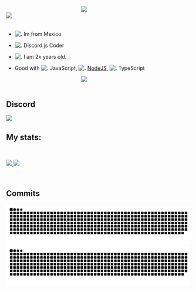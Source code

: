 #
<div>
<img src="https://media.discordapp.net/attachments/1240178879860047954/1250601290455711794/71d93a6c637da956fca8c4700d761c2f-modified.png?ex=666b88b6&is=666a3736&hm=f13ed208a9bf9e6bc16a0467c6196da5286f6a3bca3880f0cfe33db8553a8d81&=&format=webp&quality=lossless&width=85&height=85" width="300" align="right" />
<br/>
<img src="https://i.imgur.com/ePNxq4P.png" width="500" />
<br/>
<br/>

- <img src="https://i.imgur.com/XznOkdL.png" alt="." width="16" height="16"/> Im from Mexico
- <img src="https://i.imgur.com/SuSbRGN.png" alt="." width="16" height="16"/> Discord.js Coder 
- <img src="https://i.imgur.com/a2KhTyR.gif" alt="."  width="16" height="16" /> I am 2x years old. 

- Good with <img src="https://i.imgur.com/Xjb867j.png" alt="." width="16" height="16"/> JavaScript, <img src="https://i.imgur.com/eZxBcrA.png" alt="." width="16" height="16"/> [NodeJS](https://nodejs.org/), <img src="https://www.typescriptlang.org/favicon-32x32.png" alt="." width="16" height="16"/> TypeScript

<img src="https://media.discordapp.net/attachments/1250242270158917653/1250599198777409606/Ins48690108409_d701a7f130f74aa3bd6e752c9808b2bf_An_fXLFkNv38N9dO3sSGSj1WUAEuqiwHQlypfFG5kMOEfFx94zgV1ZzrF_EeWpjzL93qgUB28agDW7RZxLKkmxuC.gif?ex=666b86c3&is=666a3543&hm=e3b2e8ad930a2520a4771261091e54b793d370c833f96abebb3db2a0e97c35c5&=&width=147&height=262" width="300" align="right" />
<br/>
<br/>

## Discord
<a href="https://discord.com/users/645097595391442944"  align="left">
    <img src="https://lanyard.cnrad.dev/api/645097595391442944?theme=light&bg=F4BFC7&borderRadius=15px&animated=true&idleMessage=In%20the%20sky%20there%20is%20an%20angel%20in%20somewhere%20(.%20%E2%9D%9B%20%E1%B4%97%20%E2%9D%9B.)">
  </a>

## My stats:

<br/>
<p align="left">
  <a href="/">
  <img width="49.5%" src="https://github-readme-stats.vercel.app/api?username=alecuatro&theme=dracula&show_icons=true" />
    <img width="49.5%" src="https://github-readme-streak-stats.herokuapp.com/?user=alecuatro&theme=dracula&hide_border=true" />
  </a>
</p>
<br>

## Commits

![github contribution grid snake animation](https://raw.githubusercontent.com/AleCuatro/AleCuatro/output/github-contribution-grid-snake-dark.svg#gh-dark-mode-only) ![github contribution grid snake animation](https://raw.githubusercontent.com/AleCuatro/AleCuatro/output/github-contribution-grid-snake.svg#gh-light-mode-only)


